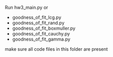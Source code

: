 Run hw3_main.py or 
+    goodness_of_fit_lcg.py
+    goodness_of_fit_rand.py
+    goodness_of_fit_boxmuller.py
+    goodness_of_fit_cauchy.py
+    goodness_of_fit_gamma.py

make sure all code files in this folder are present




